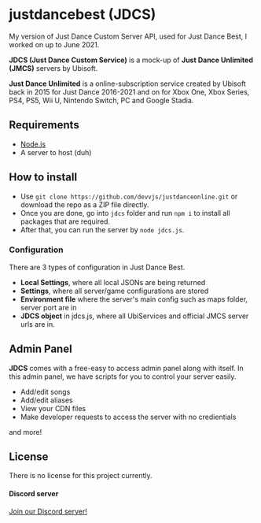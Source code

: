 # justdancebest (JDCS)
My version of Just Dance Custom Server API, used for Just Dance Best, I worked on up to June 2021.

**JDCS (Just Dance Custom Service)** is a mock-up of **Just Dance Unlimited (JMCS)** servers by Ubisoft.

**Just Dance Unlimited** is a online-subscription service created by Ubisoft back in 2015 for Just Dance 2016-2021 and on for Xbox One, Xbox Series, PS4, PS5, Wii U, Nintendo Switch, PC and Google Stadia.

## Requirements
- [Node.js](https://nodejs.org/)
- A server to host (duh)
## How to install

- Use `git clone https://github.com/devvjs/justdanceonline.git` or download the repo as a ZIP file directly.
- Once you are done, go into `jdcs` folder and run `npm i` to install all packages that are required.
- After that, you can run the server by `node jdcs.js`.

### Configuration
There are 3 types of configuration in Just Dance Best. 
- **Local Settings**, where all local JSONs are being returned
- **Settings**, where all server/game configurations are stored
- **Environment file** where the server's main config such as maps folder, server port are in
- **JDCS object** in jdcs.js, where all UbiServices and official JMCS server urls are in.

## Admin Panel
**JDCS** comes with a free-easy to access admin panel along with itself. In this admin panel, we have scripts for you to control your server easily.
- Add/edit songs
- Add/edit aliases
- View your CDN files
- Make developer requests to access the server with no credientials

and more!

## License
There is no license for this project currently.

#### Discord server
[Join our Discord server!](https://discord.gg/devd)
